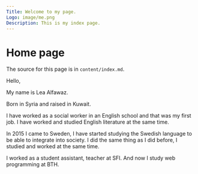 ```yaml
---
Title: Welcome to my page.
Logo: image/me.png
Description: This is my index page.
---
```


Home page
==========================

The source for this page is in `content/index.md`.

<!-- This is a sample home page written in markdown with some frontmatter defined. -->

Hello,

My name is Lea Alfawaz.

Born in Syria and raised in Kuwait.

I have worked as a social worker in an English school and that was my first job.
I have worked and studied English literature at the same time.

In 2015 I came to Sweden, I have started studying the Swedish language to be able to integrate into society. I did the same thing as I did before, I studied and worked at the same time.

I worked as a student assistant, teacher at SFI. And now I study web programming at BTH.